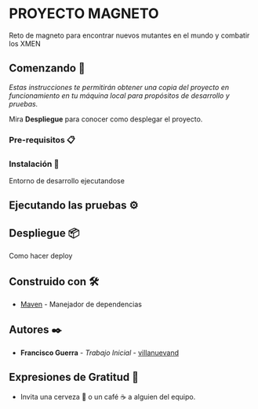 # PROYECTO MAGNETO

Reto de magneto para encontrar nuevos mutantes en el mundo y combatir los XMEN


## Comenzando 🚀

_Estas instrucciones te permitirán obtener una copia del proyecto en funcionamiento en tu máquina local para propósitos de desarrollo y pruebas._

Mira **Despliegue** para conocer como desplegar el proyecto.


### Pre-requisitos 📋


### Instalación 🔧

Entorno de desarrollo ejecutandose

## Ejecutando las pruebas ⚙️

## Despliegue 📦

Como hacer deploy

## Construido con 🛠️

* [Maven](https://maven.apache.org/) - Manejador de dependencias

## Autores ✒️

* **Francisco Guerra** - *Trabajo Inicial* - [villanuevand](https://github.com/franciscoguerrag)

## Expresiones de Gratitud 🎁

* Invita una cerveza 🍺 o un café ☕ a alguien del equipo. 



